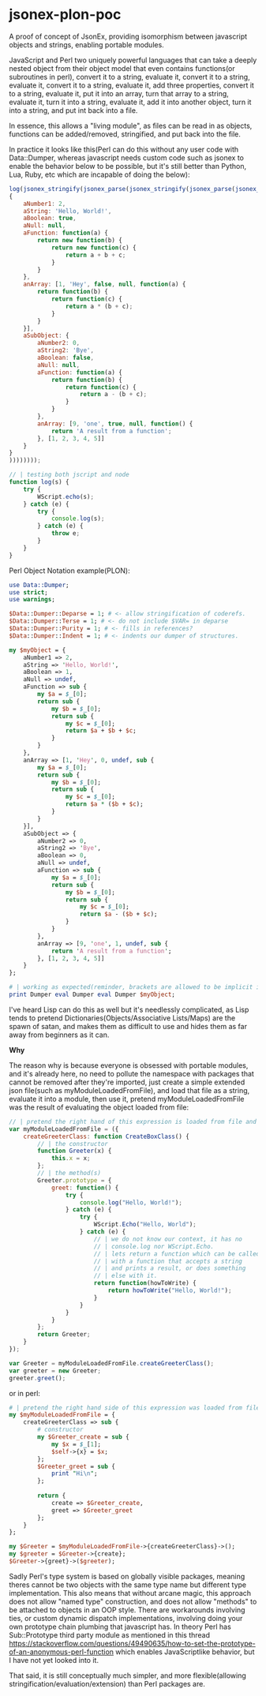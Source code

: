 # jsonex-plon-poc
A proof of concept of JsonEx, providing isomorphism between javascript objects and strings, enabling portable modules.

JavaScript and Perl two uniquely powerful languages that can take a deeply nested object from their object model that even contains functions(or subroutines in perl), convert it to a string, evaluate it, convert it to a string, evaluate it, convert it to a string, evaluate it, add three properties, convert it to a string, evaluate it, put it into an array, turn that array to a string, evaluate it, turn it into a string, evaluate it, add it into another object, turn it into a string, and put int back into a file. 

In essence, this allows a "living module", as files can be read in as objects, functions can be added/removed, stringified, and put back into the file. 

In practice it looks like this(Perl can do this without any user code with Data::Dumper, whereas javascript needs custom code such as jsonex to enable the behavior below to be possible, but it's still better than Python, Lua, Ruby, etc which are incapable of doing the below):

```js
log(jsonex_stringify(jsonex_parse(jsonex_stringify(jsonex_parse(jsonex_stringify(jsonex_parse(jsonex_stringify(
{
    aNumber1: 2,
    aString: 'Hello, World!',
    aBoolean: true,
    aNull: null,
    aFunction: function(a) {
        return new function(b) {
            return new function(c) {
                return a + b + c;
            }
        }
    },
    anArray: [1, 'Hey', false, null, function(a) {
        return function(b) {
            return function(c) {
                return a * (b + c);
            }
        }
    }],
    aSubObject: {
        aNumber2: 0,
        aString2: 'Bye',
        aBoolean: false,
        aNull: null,
        aFunction: function(a) {
            return function(b) {
                return function(c) {
                    return a - (b + c);
                }
            }
        },
        anArray: [9, 'one', true, null, function() { 
            return 'A result from a function'; 
        }, [1, 2, 3, 4, 5]]
    }
}
))))))));

// | testing both jscript and node
function log(s) {
    try {
        WScript.echo(s);
    } catch (e) {
        try {
            console.log(s);
        } catch (e) {
            throw e;
        }
    }
}
```


Perl Object Notation example(PLON):

```perl
use Data::Dumper;
use strict;
use warnings;

$Data::Dumper::Deparse = 1; # <- allow stringification of coderefs.
$Data::Dumper::Terse = 1; # <- do not include $VAR= in deparse
$Data::Dumper::Purity = 1; # <- fills in references?
$Data::Dumper::Indent = 1; # <- indents our dumper of structures.

my $myObject = {
    aNumber1 => 2,
    aString => 'Hello, World!',
    aBoolean => 1,
    aNull => undef,
    aFunction => sub {
        my $a = $_[0];
        return sub {
            my $b = $_[0];
            return sub {
                my $c = $_[0];
                return $a + $b + $c;
            }
        }
    },
    anArray => [1, 'Hey', 0, undef, sub {
        my $a = $_[0];
        return sub {
            my $b = $_[0];
            return sub {
                my $c = $_[0];
                return $a * ($b + $c);
            }
        }
    }],
    aSubObject => {
        aNumber2 => 0,
        aString2 => 'Bye',
        aBoolean => 0,
        aNull => undef,
        aFunction => sub {
            my $a = $_[0];
            return sub {
                my $b = $_[0];
                return sub {
                    my $c = $_[0];
                    return $a - ($b + $c);
                }
            }
        },
        anArray => [9, 'one', 1, undef, sub { 
            return 'A result from a function'; 
        }, [1, 2, 3, 4, 5]]
    }
};

# | working as expected(reminder, brackets are allowed to be implicit in Perl).
print Dumper eval Dumper eval Dumper $myObject;
```

I've heard Lisp can do this as well but it's needlessly complicated, as Lisp tends to pretend Dictionaries(Objects/Associative Lists/Maps) are the spawn of satan, and makes them as difficult to use and hides them as far away from beginners as it can.

**Why**

The reason why is because everyone is obsessed with portable modules, and it's already here, no need to pollute the namespace with packages that cannot be removed after they're imported, just create a simple extended json file(such as myModuleLoadedFromFile), and load that file as a string, evaluate it into a module, then use it, pretend myModuleLoadedFromFile was the result of evaluating the object loaded from file:

```js
// | pretend the right hand of this expression is loaded from file and evald:
var myModuleLoadedFromFile = ({
    createGreeterClass: function CreateBoxClass() {
        // | the constructor
        function Greeter(x) {
            this.x = x;
        };
        // | the method(s)
        Greeter.prototype = {
            greet: function() {
                try {
                    console.log("Hello, World!");
                } catch (e) {
                    try {
                        WScript.Echo("Hello, World");
                    } catch (e) {
                        // | we do not know our context, it has no 
                        // | console.log nor WScript.Echo.
                        // | lets return a function which can be called
                        // | with a function that accepts a string
                        // | and prints a result, or does something 
                        // | else with it.
                        return function(howToWrite) {
                            return howToWrite("Hello, World!");
                        }
                    }
                }
            }
        };
        return Greeter;
    }
});

var Greeter = myModuleLoadedFromFile.createGreeterClass();
var greeter = new Greeter;
greeter.greet();
```

or in perl:

```perl
# | pretend the right hand side of this expression was loaded from file and eval'd
my $myModuleLoadedFromFile = {
    createGreeterClass => sub {   
        # constructor
        my $Greeter_create = sub {
            my $x = $_[1];
            $self->{x} = $x;
        };
        $Greeter_greet = sub {
            print "Hi\n";
        };
        
        return {
            create => $Greeter_create,
            greet => $Greeter_greet
        };
    }
};

my $Greeter = $myModuleLoadedFromFile->{createGreeterClass}->();
my $greeter = $Greeter->{create};
$Greeter->{greet}->($greeter);
```

Sadly Perl's type system is based on globally visible packages, meaning theres cannot be two objects with the same type name but 
different type implementation. This also means that without arcane magic, this approach does not allow "named type" construction,
and does not allow "methods" to be attached to objects in an OOP style. There are workarounds involving ties, or custom dynamic
dispatch implementations, involving doing your own prototype chain plumbing that javascript has. In theory Perl has Sub::Prototype third party module
as mentioned in this thread https://stackoverflow.com/questions/49490635/how-to-set-the-prototype-of-an-anonymous-perl-function which enables 
JavaScriptlike behavior, but I have not yet looked into it.

That said, it is still conceptually much simpler, and more flexible(allowing stringification/evaluation/extension) than Perl packages are.

